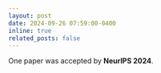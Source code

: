 ```yaml
---
layout: post
date: 2024-09-26 07:59:00-0400
inline: true
related_posts: false
---
```


One paper was accepted by **NeurIPS 2024**.

